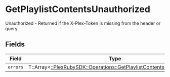 # GetPlaylistContentsUnauthorized

Unauthorized - Returned if the X-Plex-Token is missing from the header or query.


## Fields

| Field                                                                                                                                    | Type                                                                                                                                     | Required                                                                                                                                 | Description                                                                                                                              |
| ---------------------------------------------------------------------------------------------------------------------------------------- | ---------------------------------------------------------------------------------------------------------------------------------------- | ---------------------------------------------------------------------------------------------------------------------------------------- | ---------------------------------------------------------------------------------------------------------------------------------------- |
| `errors`                                                                                                                                 | T::Array<[::PlexRubySDK::Operations::GetPlaylistContentsPlaylistsErrors](../../models/operations/getplaylistcontentsplaylistserrors.md)> | :heavy_minus_sign:                                                                                                                       | N/A                                                                                                                                      |